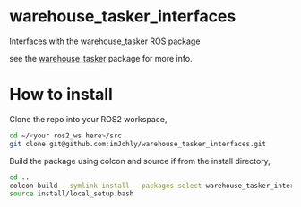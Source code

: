 # warehouse_tasker_interfaces
Interfaces with the warehouse_tasker ROS package

see the [warehouse_tasker](https://github.com/imJohly/warehouse_tasker) package for more info.

# How to install

Clone the repo into your ROS2 workspace,

```bash
cd ~/<your ros2_ws here>/src
git clone git@github.com:imJohly/warehouse_tasker_interfaces.git
```

Build the package using colcon and source if from the install directory,

```bash
cd ..
colcon build --symlink-install --packages-select warehouse_tasker_interfaces
source install/local_setup.bash
```
